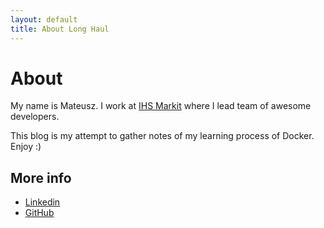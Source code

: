 ```yaml
---
layout: default
title: About Long Haul
---
```


<div class="post">
	<h1 class="pageTitle">About</h1>
	<p class="intro">My name is Mateusz. I work at <a href="http://ihsmarkit.com">IHS Markit</a> where I lead team of awesome developers.</p>
	<p>This blog is my attempt to gather notes of my learning process of Docker. Enjoy :)</p>
	<h2>More info</h2>
	<ul>
  		<li><a href="https://www.linkedin.com/in/mateusz-miko%C5%82ajski-72702027/">Linkedin</a></li>
  		<li><a href="https://github.com/mateuszmik/">GitHub</a></li>
  	</ul>
</div>

